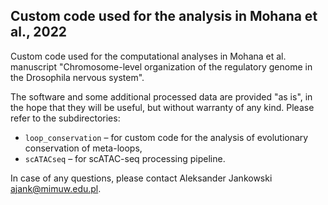 ## Custom code used for the analysis in Mohana et al., 2022

Custom code used for the computational analyses in Mohana et al. manuscript "Chromosome-level organization of the regulatory genome in the Drosophila nervous system".

The software and some additional processed data are provided "as is", in the hope that they will be useful, but without warranty of any kind. Please refer to the subdirectories:

  * `loop_conservation` – for custom code for the analysis of evolutionary conservation of meta-loops,
  * `scATACseq` – for scATAC-seq processing pipeline.

In case of any questions, please contact Aleksander Jankowski <ajank@mimuw.edu.pl>.
